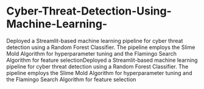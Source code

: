 # Cyber-Threat-Detection-Using-Machine-Learning-
 
Deployed a Streamlit-based machine learning pipeline for cyber threat detection using a Random Forest Classifier. The pipeline employs the Slime Mold Algorithm for hyperparameter tuning and the Flamingo Search Algorithm for feature selectionDeployed a Streamlit-based machine learning pipeline for cyber threat detection using a Random Forest Classifier. The pipeline employs the Slime Mold Algorithm for hyperparameter tuning and the Flamingo Search Algorithm for feature selection
